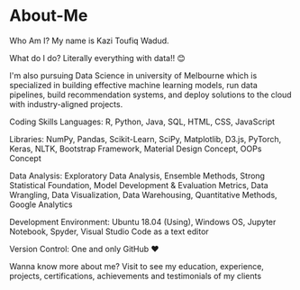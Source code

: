 # About-Me

Who Am I?
My name is Kazi Toufiq Wadud. 

What do I do?
Literally everything with data!! 😊



I'm also pursuing Data Science in university of Melbourne which is specialized in building effective machine learning models, run data pipelines, build recommendation systems, and deploy solutions to the cloud with industry-aligned projects.

Coding Skills
Languages: R, Python, Java, SQL, HTML, CSS, JavaScript

Libraries: NumPy, Pandas, Scikit-Learn, SciPy, Matplotlib, D3.js, PyTorch, Keras, NLTK, Bootstrap Framework, Material Design Concept, OOPs Concept

Data Analysis: Exploratory Data Analysis, Ensemble Methods, Strong Statistical Foundation, Model Development & Evaluation Metrics, Data Wrangling, Data Visualization, Data Warehousing, Quantitative Methods, Google Analytics

Development Environment: Ubuntu 18.04 (Using), Windows OS, Jupyter Notebook, Spyder, Visual Studio Code as a text editor

Version Control: One and only GitHub ❤️

Wanna know more about me?
Visit to see my education, experience, projects, certifications, achievements and testimonials of my clients
